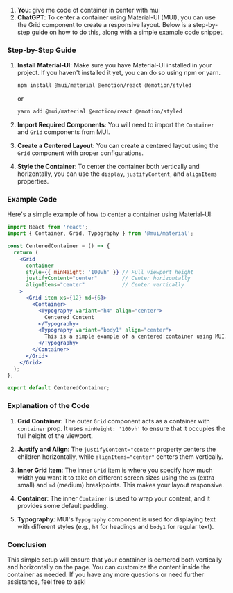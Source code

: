 1. **You**: give me code of container in center with mui
2. **ChatGPT**: To center a container using Material-UI (MUI), you can use the Grid component to create a responsive layout. Below is a step-by-step guide on how to do this, along with a simple example code snippet.

### Step-by-Step Guide

1. **Install Material-UI**: Make sure you have Material-UI installed in your project. If you haven't installed it yet, you can do so using npm or yarn.

   ```bash
   npm install @mui/material @emotion/react @emotion/styled
   ```

   or

   ```bash
   yarn add @mui/material @emotion/react @emotion/styled
   ```

2. **Import Required Components**: You will need to import the `Container` and `Grid` components from MUI.

3. **Create a Centered Layout**: You can create a centered layout using the `Grid` component with proper configurations.

4. **Style the Container**: To center the container both vertically and horizontally, you can use the `display`, `justifyContent`, and `alignItems` properties.

### Example Code

Here's a simple example of how to center a container using Material-UI:

```jsx
import React from 'react';
import { Container, Grid, Typography } from '@mui/material';

const CenteredContainer = () => {
  return (
    <Grid
      container
      style={{ minHeight: '100vh' }} // Full viewport height
      justifyContent="center"        // Center horizontally
      alignItems="center"            // Center vertically
    >
      <Grid item xs={12} md={6}>
        <Container>
          <Typography variant="h4" align="center">
            Centered Content
          </Typography>
          <Typography variant="body1" align="center">
            This is a simple example of a centered container using MUI.
          </Typography>
        </Container>
      </Grid>
    </Grid>
  );
};

export default CenteredContainer;
```

### Explanation of the Code

1. **Grid Container**: The outer `Grid` component acts as a container with `container` prop. It uses `minHeight: '100vh'` to ensure that it occupies the full height of the viewport.

2. **Justify and Align**: The `justifyContent="center"` property centers the children horizontally, while `alignItems="center"` centers them vertically.

3. **Inner Grid Item**: The inner `Grid` item is where you specify how much width you want it to take on different screen sizes using the `xs` (extra small) and `md` (medium) breakpoints. This makes your layout responsive.

4. **Container**: The inner `Container` is used to wrap your content, and it provides some default padding.

5. **Typography**: MUI's `Typography` component is used for displaying text with different styles (e.g., `h4` for headings and `body1` for regular text).

### Conclusion

This simple setup will ensure that your container is centered both vertically and horizontally on the page. You can customize the content inside the container as needed. If you have any more questions or need further assistance, feel free to ask!